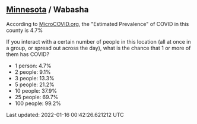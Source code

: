 
## [Minnesota](/united-states/minnesota) / Wabasha

According to [MicroCOVID.org](http://microcovid.org),
the "Estimated Prevalence" of COVID in this county is 4.7%

If you interact with a certain number of people in this location
(all at once in a group, or spread out across the day), what is the chance that
1 or more of them has COVID?

- 1 person: 4.7%
- 2 people: 9.1%
- 3 people: 13.3%
- 5 people: 21.2%
- 10 people: 37.9%
- 25 people: 69.7%
- 100 people: 99.2%

Last updated: 2022-01-16 00:42:26.621212 UTC
